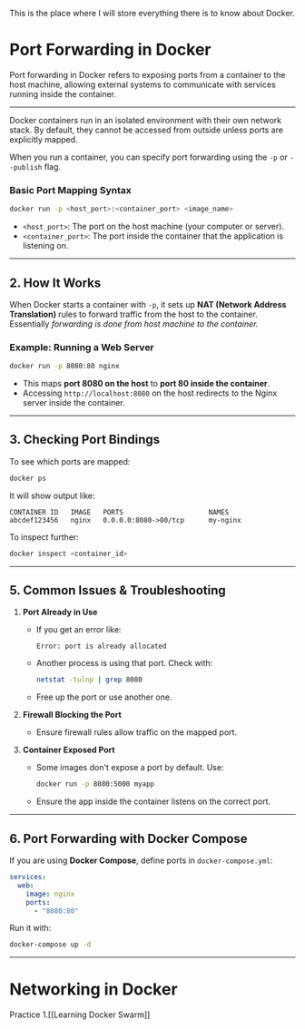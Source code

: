 This is the place where I will store everything there is to know about Docker.


# Port Forwarding in Docker

Port forwarding in Docker refers to exposing ports from a container to the host machine, allowing external systems to communicate with services running inside the container.

---

Docker containers run in an isolated environment with their own network stack. By default, they cannot be accessed from outside unless ports are explicitly mapped.

When you run a container, you can specify port forwarding using the `-p` or `--publish` flag.

### **Basic Port Mapping Syntax**

```bash
docker run -p <host_port>:<container_port> <image_name>
```

- `<host_port>`: The port on the host machine (your computer or server).
- `<container_port>`: The port inside the container that the application is listening on.

---

## **2. How It Works**

When Docker starts a container with `-p`, it sets up **NAT (Network Address Translation)** rules to forward traffic from the host to the container.
Essentially *forwarding is done from host machine to the container.*
### **Example: Running a Web Server**

```bash
docker run -p 8080:80 nginx
```

- This maps **port 8080 on the host** to **port 80 inside the container**.
- Accessing `http://localhost:8080` on the host redirects to the Nginx server inside the container.

---

## **3. Checking Port Bindings**

To see which ports are mapped:

```bash
docker ps
```

It will show output like:

```
CONTAINER ID   IMAGE   PORTS                     NAMES
abcdef123456   nginx   0.0.0.0:8080->80/tcp      my-nginx
```

To inspect further:

```bash
docker inspect <container_id>
```

---

## **5. Common Issues & Troubleshooting**

1. **Port Already in Use**
    
    - If you get an error like:
        
        ```
        Error: port is already allocated
        ```
        
    - Another process is using that port. Check with:
        
        ```bash
        netstat -tulnp | grep 8080
        ```
        
    - Free up the port or use another one.
2. **Firewall Blocking the Port**
    
    - Ensure firewall rules allow traffic on the mapped port.
3. **Container Exposed Port**
    
    - Some images don't expose a port by default. Use:
        
        ```bash
        docker run -p 8080:5000 myapp
        ```
        
    - Ensure the app inside the container listens on the correct port.

---

## **6. Port Forwarding with Docker Compose**

If you are using **Docker Compose**, define ports in `docker-compose.yml`:

```yaml
services:
  web:
    image: nginx
    ports:
      - "8080:80"
```

Run it with:

```bash
docker-compose up -d
```

---

# Networking in Docker


Practice
1.[[Learning Docker Swarm]]